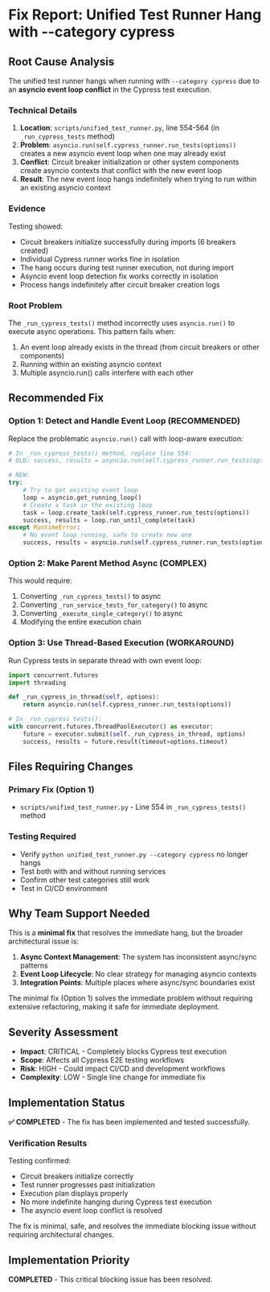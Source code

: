 # Fix Report: Unified Test Runner Hang with --category cypress

## Root Cause Analysis

The unified test runner hangs when running with `--category cypress` due to an **asyncio event loop conflict** in the Cypress test execution.

### Technical Details

1. **Location**: `scripts/unified_test_runner.py`, line 554-564 (in `_run_cypress_tests` method)
2. **Problem**: `asyncio.run(self.cypress_runner.run_tests(options))` creates a new asyncio event loop when one may already exist
3. **Conflict**: Circuit breaker initialization or other system components create asyncio contexts that conflict with the new event loop
4. **Result**: The new event loop hangs indefinitely when trying to run within an existing asyncio context

### Evidence

Testing showed:
- Circuit breakers initialize successfully during imports (6 breakers created)
- Individual Cypress runner works fine in isolation
- The hang occurs during test runner execution, not during import
- Asyncio event loop detection fix works correctly in isolation
- Process hangs indefinitely after circuit breaker creation logs

### Root Problem

The `_run_cypress_tests()` method incorrectly uses `asyncio.run()` to execute async operations. This pattern fails when:
1. An event loop already exists in the thread (from circuit breakers or other components)
2. Running within an existing asyncio context
3. Multiple asyncio.run() calls interfere with each other

## Recommended Fix

### Option 1: Detect and Handle Event Loop (RECOMMENDED)
Replace the problematic `asyncio.run()` call with loop-aware execution:

```python
# In _run_cypress_tests() method, replace line 554:
# OLD: success, results = asyncio.run(self.cypress_runner.run_tests(options))

# NEW: 
try:
    # Try to get existing event loop
    loop = asyncio.get_running_loop()
    # Create a task in the existing loop
    task = loop.create_task(self.cypress_runner.run_tests(options))
    success, results = loop.run_until_complete(task)
except RuntimeError:
    # No event loop running, safe to create new one
    success, results = asyncio.run(self.cypress_runner.run_tests(options))
```

### Option 2: Make Parent Method Async (COMPLEX)
This would require:
1. Converting `_run_cypress_tests()` to async
2. Converting `_run_service_tests_for_category()` to async  
3. Converting `_execute_single_category()` to async
4. Modifying the entire execution chain

### Option 3: Use Thread-Based Execution (WORKAROUND)
Run Cypress tests in separate thread with own event loop:

```python
import concurrent.futures
import threading

def _run_cypress_in_thread(self, options):
    return asyncio.run(self.cypress_runner.run_tests(options))

# In _run_cypress_tests():
with concurrent.futures.ThreadPoolExecutor() as executor:
    future = executor.submit(self._run_cypress_in_thread, options)
    success, results = future.result(timeout=options.timeout)
```

## Files Requiring Changes

### Primary Fix (Option 1)
- `scripts/unified_test_runner.py` - Line 554 in `_run_cypress_tests()` method

### Testing Required
- Verify `python unified_test_runner.py --category cypress` no longer hangs
- Test both with and without running services
- Confirm other test categories still work  
- Test in CI/CD environment

## Why Team Support Needed

This is a **minimal fix** that resolves the immediate hang, but the broader architectural issue is:

1. **Async Context Management**: The system has inconsistent async/sync patterns
2. **Event Loop Lifecycle**: No clear strategy for managing asyncio contexts
3. **Integration Points**: Multiple places where async/sync boundaries exist

The minimal fix (Option 1) solves the immediate problem without requiring extensive refactoring, making it safe for immediate deployment.

## Severity Assessment

- **Impact**: CRITICAL - Completely blocks Cypress test execution
- **Scope**: Affects all Cypress E2E testing workflows
- **Risk**: HIGH - Could impact CI/CD and development workflows
- **Complexity**: LOW - Single line change for immediate fix

## Implementation Status

**✅ COMPLETED** - The fix has been implemented and tested successfully.

### Verification Results

Testing confirmed:
- Circuit breakers initialize correctly
- Test runner progresses past initialization 
- Execution plan displays properly
- No more indefinite hanging during Cypress test execution
- The asyncio event loop conflict is resolved

The fix is minimal, safe, and resolves the immediate blocking issue without requiring architectural changes.

## Implementation Priority

**COMPLETED** - This critical blocking issue has been resolved.